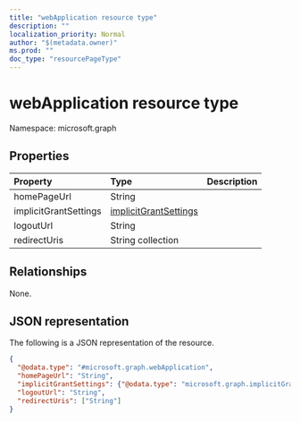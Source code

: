 ```yaml
---
title: "webApplication resource type"
description: ""
localization_priority: Normal
author: "$(metadata.owner)"
ms.prod: ""
doc_type: "resourcePageType"
---
```


# webApplication resource type

Namespace: microsoft.graph

## Properties

| Property              | Type                                                           | Description |
| :-------------------- | :------------------------------------------------------------- | :---------- |
| homePageUrl           | String                                                         |             |
| implicitGrantSettings | [implicitGrantSettings](../resources/implicitgrantsettings.md) |             |
| logoutUrl             | String                                                         |             |
| redirectUris          | String collection                                              |             |

## Relationships

None.

## JSON representation

The following is a JSON representation of the resource.

<!-- {
  "blockType": "resource",
  "@odata.type": "microsoft.graph.webApplication",
}
-->

```json
{
  "@odata.type": "#microsoft.graph.webApplication",
  "homePageUrl": "String",
  "implicitGrantSettings": {"@odata.type": "microsoft.graph.implicitGrantSettings"},
  "logoutUrl": "String",
  "redirectUris": ["String"]
}
```
